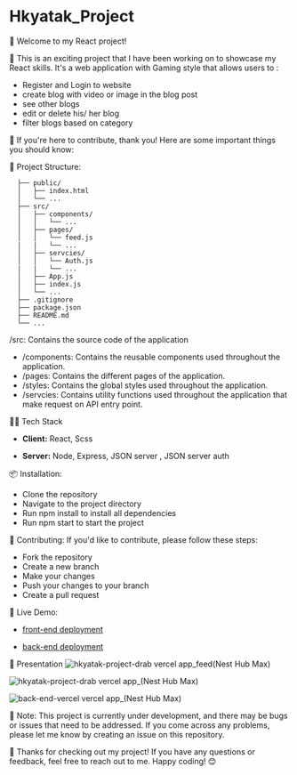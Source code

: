 # Hkyatak_Project

👋 Welcome to my React project!

🚀 This is an exciting project that I have been working on to showcase my React skills. It's a web application with Gaming style that allows users to :

- Register and Login to website 
- create blog with video or image in the blog post 
- see other blogs 
- edit or delete his/ her blog 
- filter blogs based on category 

🧐 If you're here to contribute, thank you! Here are some important things you should know:

📁 Project Structure:
```
  ├── public/
  │   ├── index.html
  │   └── ...
  ├── src/
  │   ├── components/
  │   │   └── ...
  │   ├── pages/
  │   │   └── feed.js
  |   |   └── ...
  │   ├── servcies/
  │   │   └── Auth.js
  |   |   └── ...
  │   ├── App.js
  │   ├── index.js
  │   └── ...
  ├── .gitignore
  ├── package.json
  ├── README.md
  └── ...
```
/src: Contains the source code of the application

-   /components: Contains the reusable components used throughout the application.
-  /pages: Contains the different pages of the application.
-  /styles: Contains the global styles used throughout the application.
-  /servcies: Contains utility functions used throughout the application that make request on API entry point.
  

👩‍💻 Tech Stack

- **Client:** React, Scss

- **Server:** Node, Express, JSON server , JSON server auth


📦 Installation:
- Clone the repository
- Navigate to the project directory
- Run npm install to install all dependencies
- Run npm start to start the project

🤝 Contributing:
If you'd like to contribute, please follow these steps:

- Fork the repository
- Create a new branch
- Make your changes
- Push your changes to your branch
- Create a pull request

🚀 Live Demo:
 
- [front-end deployment](https://hkyatak-project-drab.vercel.app/)

- [back-end deployment](https://back-end-vercel.vercel.app/)

🎨 Presentation
 ![hkyatak-project-drab vercel app_feed(Nest Hub Max)](https://user-images.githubusercontent.com/78083890/229526597-7030df62-5d5d-4e99-81fe-d98d79185d14.png)

![hkyatak-project-drab vercel app_(Nest Hub Max)](https://user-images.githubusercontent.com/78083890/229526675-888fca72-78c3-4fc8-862d-8308990e0286.png)

![back-end-vercel vercel app_(Nest Hub Max)](https://user-images.githubusercontent.com/78083890/229527095-983f0f27-7488-4062-ae42-2901d60bf9c3.png)

📝 Note:
This project is currently under development, and there may be bugs or issues that need to be addressed. If you come across any problems, please let me know by creating an issue on this repository.

🙏 Thanks for checking out my project! If you have any questions or feedback, feel free to reach out to me. Happy coding! 😊
